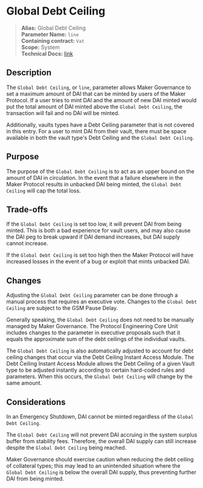 # Global Debt Ceiling

>**Alias:** Global Debt Ceiling  
>**Parameter Name:** `line`  
>**Containing contract:** `Vat`  
>**Scope:** System  
>**Technical Docs:** [link](https://docs.makerdao.com/smart-contract-modules/core-module/vat-detailed-documentation)  

## Description

The `Global Debt Ceiling`, or `line`, parameter allows Maker Governance to set a maximum amount of DAI that can be minted by users of the Maker Protocol. If a user tries to mint DAI and the amount of new DAI minted would put the total amount of DAI minted above the `Global Debt Ceiling`, the transaction will fail and no DAI will be minted.

Additionally, vaults types have a Debt Ceiling parameter that is not covered in this entry. For a user to mint DAI from their vault, there must be space available in both the vault type's Debt Ceiling and the `Global Debt Ceiling`.

## Purpose

The purpose of the `Global Debt Ceiling` is to act as an upper bound on the amount of DAI in circulation. In the event that a failure elsewhere in the Maker Protocol results in unbacked DAI being minted, the `Global Debt Ceiling` will cap the total loss. 

## Trade-offs

If the `Global Debt Ceiling` is set too low, it will prevent DAI from being minted. This is both a bad experience for vault users, and may also cause the DAI peg to break upward if DAI demand increases, but DAI supply cannot increase.

If the `Global Debt Ceiling` is set too high then the Maker Protocol will have increased losses in the event of a bug or exploit that mints unbacked DAI.

## Changes

Adjusting the `Global Debt Ceiling` parameter can be done through a manual process that requires an executive vote. Changes to the `Global Debt Ceiling` are subject to the GSM Pause Delay.

Generally speaking, the `Global Debt Ceiling` does not need to be manually managed by Maker Governance. The Protocol Engineering Core Unit includes changes to the parameter in executive proposals such that it equals the approximate sum of the debt ceilings of the individual vaults.

The `Global Debt Ceiling` is also automatically adjusted to account for debt ceiling changes that occur via the Debt Ceiling Instant Access Module. The Debt Ceiling Instant Access Module allows the Debt Ceiling of a given Vault type to be adjusted instantly according to certain hard-coded rules and parameters. When this occurs, the `Global Debt Ceiling` will change by the same amount.

## Considerations

In an Emergency Shutdown, DAI cannot be minted regardless of the `Global Debt Ceiling`.

The `Global Debt Ceiling` will not prevent DAI accruing in the system surplus buffer from stability fees. Therefore, the overall DAI supply can still increase despite the `Global Debt Ceiling` being reached.

Maker Governance should exercise caution when reducing the debt ceiling of collateral types; this may lead to an unintended situation where the `Global Debt Ceiling` is below the overall DAI supply, thus preventing further DAI from being minted.
